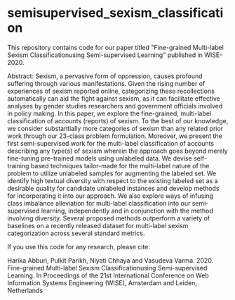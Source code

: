 # semisupervised_sexism_classification

This repository contains code for our paper titled "Fine-grained Multi-label Sexism Classificationusing Semi-supervised Learning" published in WISE-2020.

Abstract:
Sexism, a pervasive form of oppression, causes profound suffering through various manifestations. Given the rising number of experiences of sexism reported online, categorizing these recollections automatically can aid the fight against sexism, as it can facilitate effective analyses by gender studies researchers and government officials involved in policy making. In this paper, we explore the fine-grained, multi-label classification of accounts (reports) of sexism. To the best of our knowledge, we consider substantially more categories of sexism than any related prior work through our 23-class problem formulation. Moreover, we present the first semi-supervised work for the multi-label classification of accounts describing any type(s) of sexism wherein the approach goes beyond merely fine-tuning pre-trained models using unlabeled data. We devise self-training based techniques tailor-made for the multi-label nature of the problem to utilize unlabeled samples for augmenting the labeled set. We identify high textual diversity with respect to the existing labeled set as a desirable quality for candidate unlabeled instances and develop methods for incorporating it into our approach. We also explore ways of infusing class imbalance alleviation for multi-label classification into our semi-supervised learning, independently and in conjunction with the method involving diversity. Several proposed methods outperform a variety of baselines on a recently released dataset for multi-label sexism categorization across several standard metrics.

If you use this code for any research, please cite:

Harika Abburi, Pulkit Parikh, Niyati Chhaya and Vasudeva Varma. 2020. Fine-grained Multi-label Sexism Classificationusing Semi-supervised Learning. In Proceedings of the 21st International Conference on Web Information Systems Engineering (WISE), Amsterdam and Leiden, Netherlands

